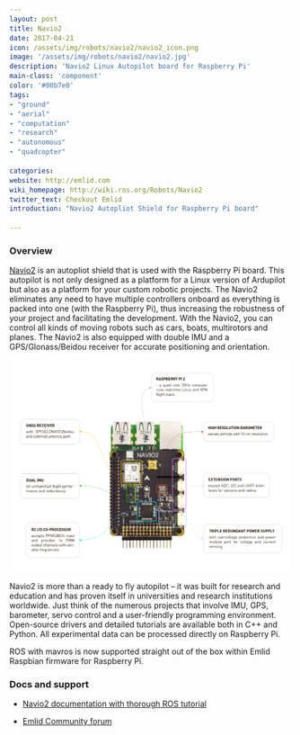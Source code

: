```yaml
---
layout: post
title: Navio2
date: 2017-04-21
icon: /assets/img/robots/navio2/navio2_icon.png
image: '/assets/img/robots/navio2/navio2.jpg'
description: 'Navio2 Linux Autopilot board for Raspberry Pi'
main-class: 'component'
color: '#00b7e0'
tags:
- "ground"
- "aerial"
- "computation"
- "research"
- "autonomous"
- "quadcopter"

categories:
website: http://emlid.com
wiki_homepage: http://wiki.ros.org/Robots/Navio2
twitter_text: Checkout Emlid
introduction: "Navio2 Autopliot Shield for Raspberry Pi board"

---
```


### Overview

[Navio2](https://emlid.com/navio) is an autopliot shield that is used with the Raspberry Pi board. This autopilot is not only designed as a platform for a Linux version of Ardupilot but also as a platform for your custom robotic projects. The Navio2 eliminates any need to have multiple controllers onboard as everything is packed into one (with the Raspberry Pi), thus increasing the robustness of your project and facilitating the development. With the Navio2, you can control all kinds of moving robots such as cars, boats, multirotors and planes. The Navio2 is also equipped with double IMU and a GPS/Glonass/Beidou receiver for accurate positioning and orientation.

![Navio2 board](/assets/img/robots/navio2/navio2_features.jpg)

Navio2 is more than a ready to fly autopilot – it was built for research and education and has proven itself in universities and research institutions worldwide. Just think of the numerous projects that involve IMU, GPS, barometer, servo control and a user-friendly programming environment. Open-source drivers and detailed tutorials are available both in C++ and Python. All experimental data can be processed directly on Raspberry Pi.

ROS with mavros is now supported straight out of the box within Emlid Raspbian firmware for Raspberry Pi.

### Docs and support


* [Navio2 documentation with thorough ROS tutorial](https://docs.emlid.com/navio2)

* [Emlid Community forum](https://community.emlid.com)

